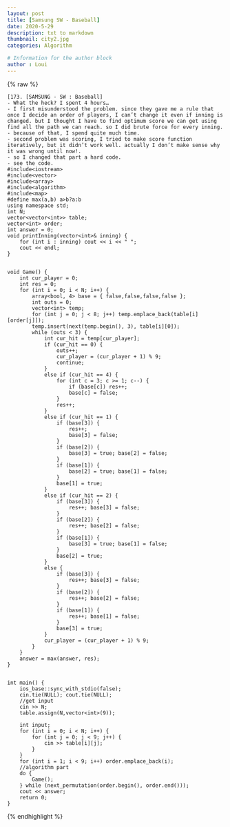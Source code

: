 ```yaml
---
layout: post
title: [Samsung SW - Baseball]
date: 2020-5-29
description: txt to markdown
thumbnail: city2.jpg
categories: Algorithm

# Information for the author block
author : Loui
---
```


{% raw %}

	﻿[173. [SAMSUNG - SW : Baseball]
	- What the heck? I spent 4 hours…
	- I first misunderstood the problem. since they gave me a rule that once I decide an order of players, I can’t change it even if inning is changed. but I thought I have to find optimum score we can get using find all the path we can reach. so I did brute force for every inning. 
	- because of that, I spend quite much time. 
	- second problem was scoring, I tried to make score function iteratively, but it didn’t work well. actually I don’t make sense why it was wrong until now!.
	- so I changed that part a hard code.
	- see the code.
	#include<iostream>
	#include<vector>
	#include<array>
	#include<algorithm>
	#include<map>
	#define max(a,b) a>b?a:b
	using namespace std;
	int N;
	vector<vector<int>> table;
	vector<int> order;
	int answer = 0;
	void printInning(vector<int>& inning) {
		for (int i : inning) cout << i << " ";
		cout << endl;
	}
	
	
	void Game() {
		int cur_player = 0;
		int res = 0;
		for (int i = 0; i < N; i++) {
			array<bool, 4> base = { false,false,false,false };
			int outs = 0;
			vector<int> temp;
			for (int j = 0; j < 8; j++) temp.emplace_back(table[i][order[j]]);
			temp.insert(next(temp.begin(), 3), table[i][0]);
			while (outs < 3) {
				int cur_hit = temp[cur_player];
				if (cur_hit == 0) {
					outs++;
					cur_player = (cur_player + 1) % 9;
					continue;
				}
				else if (cur_hit == 4) {
					for (int c = 3; c >= 1; c--) {
						if (base[c]) res++;
						base[c] = false;
					}
					res++;
				}
				else if (cur_hit == 1) {
					if (base[3]) {
						res++;
						base[3] = false;
					}
					if (base[2]) {
						base[3] = true; base[2] = false;
					}
					if (base[1]) {
						base[2] = true; base[1] = false;
					}
					base[1] = true;
				}
				else if (cur_hit == 2) {
					if (base[3]) {
						res++; base[3] = false;
					}
					if (base[2]) {
						res++; base[2] = false;
					}
					if (base[1]) {
						base[3] = true; base[1] = false;
					}
					base[2] = true;
				}
				else {
					if (base[3]) {
						res++; base[3] = false;
					}
					if (base[2]) {
						res++; base[2] = false;
					}
					if (base[1]) {
						res++; base[1] = false;
					}
					base[3] = true;
				}
				cur_player = (cur_player + 1) % 9;
			}
		}
		answer = max(answer, res);
	}
	
	
	int main() {
		ios_base::sync_with_stdio(false);
		cin.tie(NULL); cout.tie(NULL);
		//get input
		cin >> N;
		table.assign(N,vector<int>(9));
		
		int input;
		for (int i = 0; i < N; i++) {
			for (int j = 0; j < 9; j++) {
				cin >> table[i][j];
			}
		}
		for (int i = 1; i < 9; i++) order.emplace_back(i);
		//algorithm part
		do {
			Game();
		} while (next_permutation(order.begin(), order.end()));
		cout << answer;
		return 0;
	}
	
{% endhighlight %}
